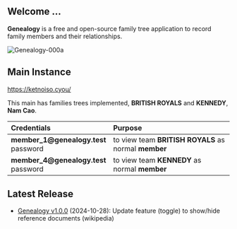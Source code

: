 ## Welcome ...

**Genealogy** is a free and open-source family tree application to record family members and their relationships.

<img src="https://genealogy.kreaweb.be/img/help/genealogy-000a.webp" class="rounded" alt="Genealogy-000a">

## Main Instance

<a href="https://genealogy.kreaweb.be/" target="_blank">https://ketnoiso.cyou/</a>

This main has families trees implemented, **BRITISH ROYALS** and **KENNEDY**, **Nam Cao**.

<table>
    <thead>
        <tr>
            <th style="text-align:left">Credentials</th>
            <th style="text-align:left">Purpose</th>
        </tr>
    </thead>
    <tbody>
        <tr>
            <td><b>member_1@genealogy.test</b><br/>password</td>
            <td>to view team <b>BRITISH ROYALS</b> as normal <b>member</b></td>
        </tr>
        <tr>
            <td><b>member_4@genealogy.test</b><br/>password</td>
            <td>to view team <b>KENNEDY</b> as normal <b>member</b></td>
        </tr>
    </tbody>
</table>

## Latest Release
- [Genealogy v1.0.0]() (2024-10-28): Update feature (toggle) to show/hide reference documents (wikipedia)
